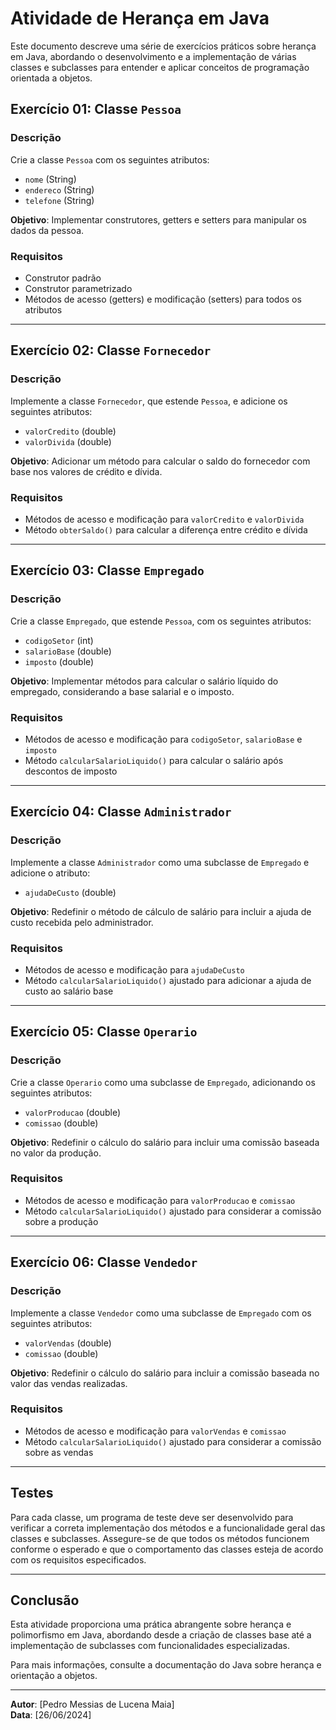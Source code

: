 # Atividade de Herança em Java

Este documento descreve uma série de exercícios práticos sobre herança em Java, abordando o desenvolvimento e a implementação de várias classes e subclasses para entender e aplicar conceitos de programação orientada a objetos.

## Exercício 01: Classe `Pessoa`

### Descrição
Crie a classe `Pessoa` com os seguintes atributos:
- `nome` (String)
- `endereco` (String)
- `telefone` (String)

**Objetivo**: Implementar construtores, getters e setters para manipular os dados da pessoa.

### Requisitos
- Construtor padrão
- Construtor parametrizado
- Métodos de acesso (getters) e modificação (setters) para todos os atributos

---

## Exercício 02: Classe `Fornecedor`

### Descrição
Implemente a classe `Fornecedor`, que estende `Pessoa`, e adicione os seguintes atributos:
- `valorCredito` (double)
- `valorDivida` (double)

**Objetivo**: Adicionar um método para calcular o saldo do fornecedor com base nos valores de crédito e dívida.

### Requisitos
- Métodos de acesso e modificação para `valorCredito` e `valorDivida`
- Método `obterSaldo()` para calcular a diferença entre crédito e dívida

---

## Exercício 03: Classe `Empregado`

### Descrição
Crie a classe `Empregado`, que estende `Pessoa`, com os seguintes atributos:
- `codigoSetor` (int)
- `salarioBase` (double)
- `imposto` (double)

**Objetivo**: Implementar métodos para calcular o salário líquido do empregado, considerando a base salarial e o imposto.

### Requisitos
- Métodos de acesso e modificação para `codigoSetor`, `salarioBase` e `imposto`
- Método `calcularSalarioLiquido()` para calcular o salário após descontos de imposto

---

## Exercício 04: Classe `Administrador`

### Descrição
Implemente a classe `Administrador` como uma subclasse de `Empregado` e adicione o atributo:
- `ajudaDeCusto` (double)

**Objetivo**: Redefinir o método de cálculo de salário para incluir a ajuda de custo recebida pelo administrador.

### Requisitos
- Métodos de acesso e modificação para `ajudaDeCusto`
- Método `calcularSalarioLiquido()` ajustado para adicionar a ajuda de custo ao salário base

---

## Exercício 05: Classe `Operario`

### Descrição
Crie a classe `Operario` como uma subclasse de `Empregado`, adicionando os seguintes atributos:
- `valorProducao` (double)
- `comissao` (double)

**Objetivo**: Redefinir o cálculo do salário para incluir uma comissão baseada no valor da produção.

### Requisitos
- Métodos de acesso e modificação para `valorProducao` e `comissao`
- Método `calcularSalarioLiquido()` ajustado para considerar a comissão sobre a produção

---

## Exercício 06: Classe `Vendedor`

### Descrição
Implemente a classe `Vendedor` como uma subclasse de `Empregado` com os seguintes atributos:
- `valorVendas` (double)
- `comissao` (double)

**Objetivo**: Redefinir o cálculo do salário para incluir a comissão baseada no valor das vendas realizadas.

### Requisitos
- Métodos de acesso e modificação para `valorVendas` e `comissao`
- Método `calcularSalarioLiquido()` ajustado para considerar a comissão sobre as vendas

---

## Testes

Para cada classe, um programa de teste deve ser desenvolvido para verificar a correta implementação dos métodos e a funcionalidade geral das classes e subclasses. Assegure-se de que todos os métodos funcionem conforme o esperado e que o comportamento das classes esteja de acordo com os requisitos especificados.

---

## Conclusão

Esta atividade proporciona uma prática abrangente sobre herança e polimorfismo em Java, abordando desde a criação de classes base até a implementação de subclasses com funcionalidades especializadas.

Para mais informações, consulte a documentação do Java sobre herança e orientação a objetos.

---

**Autor**: [Pedro Messias de Lucena Maia]  
**Data**: [26/06/2024]

